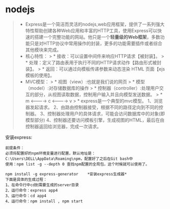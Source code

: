 # nodejs
> * Express是一个简洁而灵活的nodejs,web应用框架，提供了一系列强大特性帮助创建各种Web应用和丰富的HTTP工具，使用Express可以快速的搭建一个完整功能的网站。他只是一个<strong>轻量级的Web框架</strong>，多数功能只是对HTTP协议中常用操作的封装，更多的功能需要插件或者综合其他模块来完成。
> * 核心特性：
      > * 接收：可以设置中间件来响应HTTP请求【被封装】。
      > * 处理：定义了路由表用于执行不同的HTTP请求动作【路由形式被封装】。
      > * 返回：可以通过向模板传递参数来动态渲染 HTML 页面【ejs模板的使用】。
> * MVC模型：
      > * 视图（view）:也就是我们说的网页
      > * 模型（model）:对存储数据库的操作
      > * 控制器（controller）:处理用户交互的部分，从视图读取数据，控制用户输入并且向模型发送数据。
      > * m  <---->   c  <---->  v
      > * express是一个典型的mvc模型。
          1、浏览器发起请求。
          2、由路由控制器接受，根据不同的路径定向到不同的控制器。
          3、控制器处理用户的具体请求，可能会访问数据库中的对象(即模型部分)
          4、控制器还要访问模板引擎，生成视图的HTML，最后在由控制器返回给浏览器，完成一次请求。
      
安装express:
```
前提条件：
必须将配置好的npm环境变量进行配置，默认地址是：C:\Users\DELL\AppData\Roaming\npm，配置好了之后在Git bash中
使用：npm list -g --depth 0 查找npm配置的全局包，这个时候就可以使用了。

npm install -g express-generator    *安装express生成器*
下面是具体的生成过程：
1、在命令行中cd到需要生成的server目录
2、运行命令：express app4
3、运行命令：cd app4
4、运行命令：npm install , npm start
```
